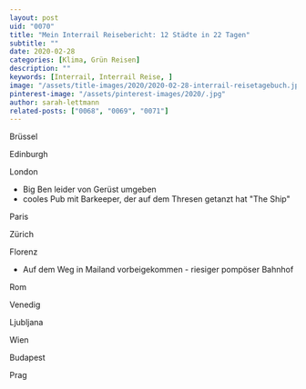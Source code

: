 ```yaml
---
layout: post
uid: "0070"
title: "Mein Interrail Reisebericht: 12 Städte in 22 Tagen"
subtitle: ""
date: 2020-02-28
categories: [Klima, Grün Reisen]
description: ""
keywords: [Interrail, Interrail Reise, ]
image: "/assets/title-images/2020/2020-02-28-interrail-reisetagebuch.jpg"
pinterest-image: "/assets/pinterest-images/2020/.jpg"
author: sarah-lettmann
related-posts: ["0068", "0069", "0071"]
---
```

Brüssel

Edinburgh

London
- Big Ben leider von Gerüst umgeben
- cooles Pub mit Barkeeper, der auf dem Thresen getanzt hat "The Ship"

Paris

Zürich

Florenz
- Auf dem Weg in Mailand vorbeigekommen - riesiger pompöser Bahnhof

Rom

Venedig

Ljubljana

Wien

Budapest

Prag
